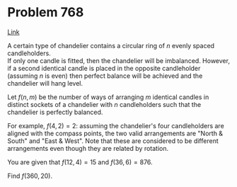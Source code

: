 # Problem 768

[Link](https://projecteuler.net/problem=768)

A certain type of chandelier contains a circular ring of $n$ evenly spaced candleholders.  
If only one candle is fitted, then the chandelier will be imbalanced. However, if a second identical candle is placed in the opposite candleholder (assuming $n$ is even) then perfect balance will be achieved and the chandelier will hang level.

Let $f(n,m)$ be the number of ways of arranging $m$ identical candles in distinct sockets of a chandelier with $n$ candleholders such that the chandelier is perfectly balanced.

For example, $f(4, 2) = 2$: assuming the chandelier's four candleholders are aligned with the compass points, the two valid arrangements are "North & South" and "East & West". Note that these are considered to be different arrangements even though they are related by rotation.

You are given that $f(12,4) = 15$ and $f(36, 6) = 876$.

Find $f(360, 20)$.